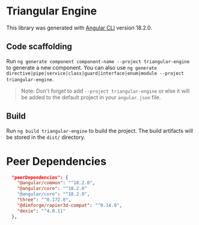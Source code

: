 # Triangular Engine

This library was generated with [Angular CLI](https://github.com/angular/angular-cli) version 18.2.0.

## Code scaffolding

Run `ng generate component component-name --project triangular-engine` to generate a new component. You can also use `ng generate directive|pipe|service|class|guard|interface|enum|module --project triangular-engine`.

> Note: Don't forget to add `--project triangular-engine` or else it will be added to the default project in your `angular.json` file.

## Build

Run `ng build triangular-engine` to build the project. The build artifacts will be stored in the `dist/` directory.

# Peer Dependencies

```json
  "peerDependencies": {
    "@angular/common": "^18.2.0",
    "@angular/core": "^18.2.0"
    "@angular/core": "^18.2.0",
    "three": "^0.172.0",
    "@dimforge/rapier3d-compat": "^0.14.0",
    "dexie": "^4.0.11"
  },
```
